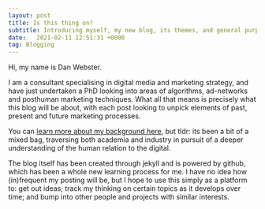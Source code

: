 ```yaml
---
layout: post
title: Is this thing on?
subtitle: Introducing myself, my new blog, its themes, and general purpose.
date:   2021-02-11 12:51:31 +0000
tag: Blogging
---
```

Hi, my name is Dan Webster.

I am a consultant specialising in digital media and marketing strategy, and have just undertaken a PhD looking into areas of algorithms, ad-networks and posthuman marketing techniques. What all that means is precisely what this blog will be about, with each post looking to unpick elements of past, present and future marketing processes.

You can [learn more about my background here](https://dweb87.github.io/about), but tldr: its been a bit of a mixed bag, traversing both academia and industry in pursuit of a deeper understanding of the human relation to the digital.

The blog itself has been created through jekyll and is powered by github, which has been a whole new learning process for me. I have no idea how (in)frequent my posting will be, but I hope to use this simply as a platform to: get out ideas; track my thinking on certain topics as it develops over time; and bump into other people and projects with similar interests.

